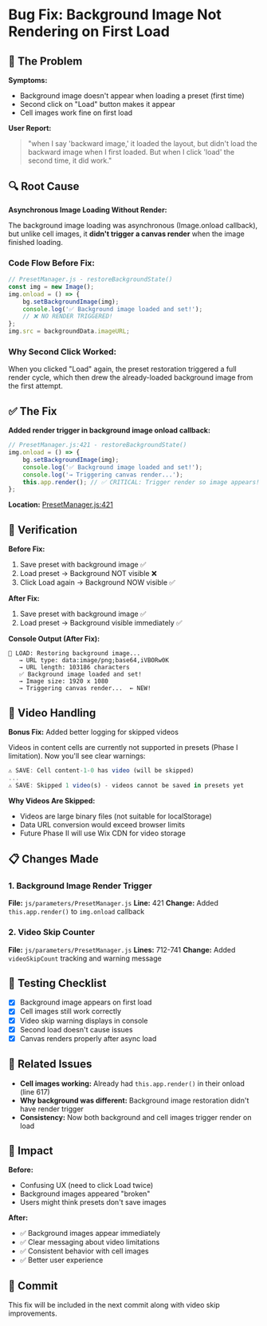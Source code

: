 # Bug Fix: Background Image Not Rendering on First Load

## 🐛 The Problem

**Symptoms:**
- Background image doesn't appear when loading a preset (first time)
- Second click on "Load" button makes it appear
- Cell images work fine on first load

**User Report:**
> "when I say 'backward image,' it loaded the layout, but didn't load the backward image when I first loaded. But when I click 'load' the second time, it did work."

## 🔍 Root Cause

**Asynchronous Image Loading Without Render:**

The background image loading was asynchronous (Image.onload callback), but unlike cell images, it **didn't trigger a canvas render** when the image finished loading.

### Code Flow Before Fix:

```javascript
// PresetManager.js - restoreBackgroundState()
const img = new Image();
img.onload = () => {
    bg.setBackgroundImage(img);
    console.log('✅ Background image loaded and set!');
    // ❌ NO RENDER TRIGGERED!
};
img.src = backgroundData.imageURL;
```

### Why Second Click Worked:

When you clicked "Load" again, the preset restoration triggered a full render cycle, which then drew the already-loaded background image from the first attempt.

## ✅ The Fix

**Added render trigger in background image onload callback:**

```javascript
// PresetManager.js:421 - restoreBackgroundState()
img.onload = () => {
    bg.setBackgroundImage(img);
    console.log('✅ Background image loaded and set!');
    console.log('→ Triggering canvas render...');
    this.app.render(); // ✅ CRITICAL: Trigger render so image appears!
};
```

**Location:** [PresetManager.js:421](js/parameters/PresetManager.js#L421)

## 🧪 Verification

**Before Fix:**
1. Save preset with background image ✅
2. Load preset → Background NOT visible ❌
3. Click Load again → Background NOW visible ✅

**After Fix:**
1. Save preset with background image ✅
2. Load preset → Background visible immediately ✅

**Console Output (After Fix):**
```
🔄 LOAD: Restoring background image...
   → URL type: data:image/png;base64,iVBORw0K
   → URL length: 103186 characters
   ✅ Background image loaded and set!
   → Image size: 1920 x 1080
   → Triggering canvas render...  ← NEW!
```

## 🎥 Video Handling

**Bonus Fix:** Added better logging for skipped videos

Videos in content cells are currently not supported in presets (Phase I limitation). Now you'll see clear warnings:

```javascript
⚠️ SAVE: Cell content-1-0 has video (will be skipped)
...
⚠️ SAVE: Skipped 1 video(s) - videos cannot be saved in presets yet
```

**Why Videos Are Skipped:**
- Videos are large binary files (not suitable for localStorage)
- Data URL conversion would exceed browser limits
- Future Phase II will use Wix CDN for video storage

## 📋 Changes Made

### 1. Background Image Render Trigger
**File:** `js/parameters/PresetManager.js`
**Line:** 421
**Change:** Added `this.app.render()` to `img.onload` callback

### 2. Video Skip Counter
**File:** `js/parameters/PresetManager.js`
**Lines:** 712-741
**Change:** Added `videoSkipCount` tracking and warning message

## 🚀 Testing Checklist

- [x] Background image appears on first load
- [x] Cell images still work correctly
- [x] Video skip warning displays in console
- [x] Second load doesn't cause issues
- [x] Canvas renders properly after async load

## 📝 Related Issues

- **Cell images working:** Already had `this.app.render()` in their onload (line 617)
- **Why background was different:** Background image restoration didn't have render trigger
- **Consistency:** Now both background and cell images trigger render on load

## 🎯 Impact

**Before:**
- Confusing UX (need to click Load twice)
- Background images appeared "broken"
- Users might think presets don't save images

**After:**
- ✅ Background images appear immediately
- ✅ Clear messaging about video limitations
- ✅ Consistent behavior with cell images
- ✅ Better user experience

## 🔗 Commit

This fix will be included in the next commit along with video skip improvements.

